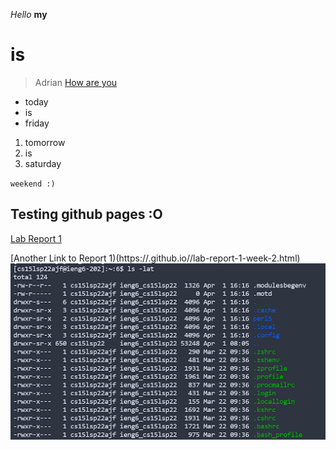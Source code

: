 *Hello* **my** 
# is
> Adrian
[How are you](https://www.google.com/)

* today
* is
* friday

1. tomorrow 
2. is 
3. saturday

`weekend :)`

## Testing github pages :O

[Lab Report 1](lab-report-1-week-2.md)

[Another Link to Report 1)(https://<your-username>.github.io/<your-lab-reports-repo>/lab-report-1-week-2.html)
![Image](lab1ss.png)
